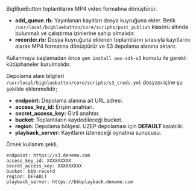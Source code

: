 BigBlueButton toplantılarını MP4 video formatına dönüştürür.

* **add_queue.rb:** Yayınlanan kayıtları dosya kuyruğuna ekler. Betik `/usr/local/bigbluebutton/core/scripts/post_publish` klasörü altında bulunmalı ve çalıştırma izinlerine sahip olmalıdır.
* **recorder.rb:** Dosya kuyruğuna eklenen toplantıların sırasıyla kayıtlarını alarak MP4 formatına dönüştürür ve S3 depolama alanına aktarır.

Kullanmaya başlamadan önce `gem install aws-sdk-s3` komutu ile gerekli kütüphaneler kurulmalıdır.

Depolama alanı bilgileri `/usr/local/bigbluebutton/core/scripts/s3_creds.yml` dosyası içine şu şekilde eklenmelidir;

* **endpoint:** Depolama alanına ait URL adresi.
* **access_key_id:** Erişim anahtarı.
* **secret_access_key:** Gizli anahtar.
* **bucket:** Toplantıların kaydedileceği bucket.
* **region:** Depolama bölgesi. UZEP depolaması için **DEFAULT** kalabilir.
* **playback_server:** Kayıtların izleneceği oynatma sunucusu.

Örnek kullanım şekli;
```
endpoint: https://s3.deneme.com
access_key_id: XXXXXXXXX
secret_access_key: XXXXXXXXX
bucket: bbb-record
region: DEFAULT
playback_server: https://bbbplayback.deneme.com
```
